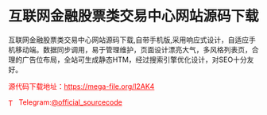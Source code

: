 # 互联网金融股票类交易中心网站源码下载

互联网金融股票类交易中心网站源码下载,自带手机版,采用响应式设计，自适应手机移动端。数据同步调用，易于管理维护，页面设计漂亮大气，多风格列表页，合理的广告位布局，全站可生成静态HTM，经过搜索引擎优化设计，对SEO十分友好。<br>


<p style="color: red;">源代码下载地址：<a href="https://mega-file.org/l2AK4" style="color: red;">https://mega-file.org/l2AK4</a></p><p style="color: red;"><img src="https://cdn-icons-png.flaticon.com/512/2111/2111646.png" alt="Telegram Icon" style="width: 16px; vertical-align: middle; margin-right: 5px;">Telegram:<a href="https://t.me/official_sourcecode" style="color: red;">@official_sourcecode</a></p>